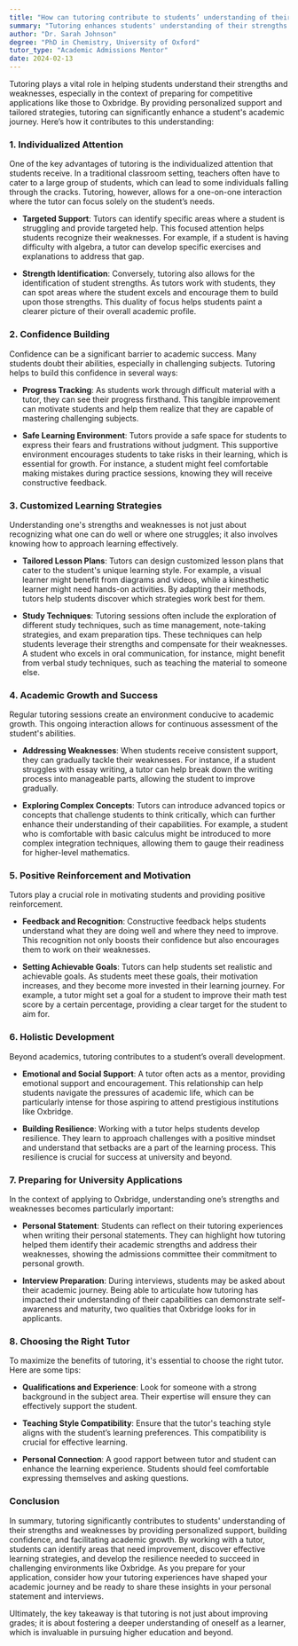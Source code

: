 ```yaml
---
title: "How can tutoring contribute to students’ understanding of their strengths and weaknesses?"
summary: "Tutoring enhances students' understanding of their strengths and weaknesses through personalized support and individualized attention for academic success."
author: "Dr. Sarah Johnson"
degree: "PhD in Chemistry, University of Oxford"
tutor_type: "Academic Admissions Mentor"
date: 2024-02-13
---
```


Tutoring plays a vital role in helping students understand their strengths and weaknesses, especially in the context of preparing for competitive applications like those to Oxbridge. By providing personalized support and tailored strategies, tutoring can significantly enhance a student's academic journey. Here’s how it contributes to this understanding:

### 1. Individualized Attention

One of the key advantages of tutoring is the individualized attention that students receive. In a traditional classroom setting, teachers often have to cater to a large group of students, which can lead to some individuals falling through the cracks. Tutoring, however, allows for a one-on-one interaction where the tutor can focus solely on the student’s needs.

- **Targeted Support**: Tutors can identify specific areas where a student is struggling and provide targeted help. This focused attention helps students recognize their weaknesses. For example, if a student is having difficulty with algebra, a tutor can develop specific exercises and explanations to address that gap.

- **Strength Identification**: Conversely, tutoring also allows for the identification of student strengths. As tutors work with students, they can spot areas where the student excels and encourage them to build upon those strengths. This duality of focus helps students paint a clearer picture of their overall academic profile.

### 2. Confidence Building

Confidence can be a significant barrier to academic success. Many students doubt their abilities, especially in challenging subjects. Tutoring helps to build this confidence in several ways:

- **Progress Tracking**: As students work through difficult material with a tutor, they can see their progress firsthand. This tangible improvement can motivate students and help them realize that they are capable of mastering challenging subjects.

- **Safe Learning Environment**: Tutors provide a safe space for students to express their fears and frustrations without judgment. This supportive environment encourages students to take risks in their learning, which is essential for growth. For instance, a student might feel comfortable making mistakes during practice sessions, knowing they will receive constructive feedback.

### 3. Customized Learning Strategies

Understanding one's strengths and weaknesses is not just about recognizing what one can do well or where one struggles; it also involves knowing how to approach learning effectively.

- **Tailored Lesson Plans**: Tutors can design customized lesson plans that cater to the student's unique learning style. For example, a visual learner might benefit from diagrams and videos, while a kinesthetic learner might need hands-on activities. By adapting their methods, tutors help students discover which strategies work best for them.

- **Study Techniques**: Tutoring sessions often include the exploration of different study techniques, such as time management, note-taking strategies, and exam preparation tips. These techniques can help students leverage their strengths and compensate for their weaknesses. A student who excels in oral communication, for instance, might benefit from verbal study techniques, such as teaching the material to someone else.

### 4. Academic Growth and Success

Regular tutoring sessions create an environment conducive to academic growth. This ongoing interaction allows for continuous assessment of the student's abilities.

- **Addressing Weaknesses**: When students receive consistent support, they can gradually tackle their weaknesses. For instance, if a student struggles with essay writing, a tutor can help break down the writing process into manageable parts, allowing the student to improve gradually.

- **Exploring Complex Concepts**: Tutors can introduce advanced topics or concepts that challenge students to think critically, which can further enhance their understanding of their capabilities. For example, a student who is comfortable with basic calculus might be introduced to more complex integration techniques, allowing them to gauge their readiness for higher-level mathematics.

### 5. Positive Reinforcement and Motivation

Tutors play a crucial role in motivating students and providing positive reinforcement.

- **Feedback and Recognition**: Constructive feedback helps students understand what they are doing well and where they need to improve. This recognition not only boosts their confidence but also encourages them to work on their weaknesses.

- **Setting Achievable Goals**: Tutors can help students set realistic and achievable goals. As students meet these goals, their motivation increases, and they become more invested in their learning journey. For example, a tutor might set a goal for a student to improve their math test score by a certain percentage, providing a clear target for the student to aim for.

### 6. Holistic Development

Beyond academics, tutoring contributes to a student’s overall development. 

- **Emotional and Social Support**: A tutor often acts as a mentor, providing emotional support and encouragement. This relationship can help students navigate the pressures of academic life, which can be particularly intense for those aspiring to attend prestigious institutions like Oxbridge.

- **Building Resilience**: Working with a tutor helps students develop resilience. They learn to approach challenges with a positive mindset and understand that setbacks are a part of the learning process. This resilience is crucial for success at university and beyond.

### 7. Preparing for University Applications

In the context of applying to Oxbridge, understanding one’s strengths and weaknesses becomes particularly important:

- **Personal Statement**: Students can reflect on their tutoring experiences when writing their personal statements. They can highlight how tutoring helped them identify their academic strengths and address their weaknesses, showing the admissions committee their commitment to personal growth.

- **Interview Preparation**: During interviews, students may be asked about their academic journey. Being able to articulate how tutoring has impacted their understanding of their capabilities can demonstrate self-awareness and maturity, two qualities that Oxbridge looks for in applicants.

### 8. Choosing the Right Tutor

To maximize the benefits of tutoring, it's essential to choose the right tutor. Here are some tips:

- **Qualifications and Experience**: Look for someone with a strong background in the subject area. Their expertise will ensure they can effectively support the student.

- **Teaching Style Compatibility**: Ensure that the tutor's teaching style aligns with the student’s learning preferences. This compatibility is crucial for effective learning.

- **Personal Connection**: A good rapport between tutor and student can enhance the learning experience. Students should feel comfortable expressing themselves and asking questions.

### Conclusion

In summary, tutoring significantly contributes to students' understanding of their strengths and weaknesses by providing personalized support, building confidence, and facilitating academic growth. By working with a tutor, students can identify areas that need improvement, discover effective learning strategies, and develop the resilience needed to succeed in challenging environments like Oxbridge. As you prepare for your application, consider how your tutoring experiences have shaped your academic journey and be ready to share these insights in your personal statement and interviews.

Ultimately, the key takeaway is that tutoring is not just about improving grades; it is about fostering a deeper understanding of oneself as a learner, which is invaluable in pursuing higher education and beyond.
    